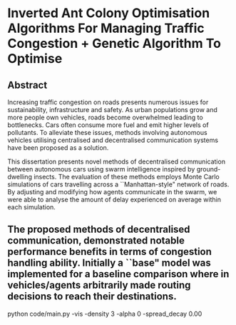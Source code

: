 # Inverted Ant Colony Optimisation Algorithms For Managing Traffic Congestion + Genetic Algorithm To Optimise


## Abstract
Increasing traffic congestion on roads presents numerous issues for sustainability, infrastructure and safety. As urban populations grow and more people own vehicles, roads become overwhelmed leading to bottlenecks. Cars often consume more fuel and emit higher levels of pollutants. To alleviate these issues, methods involving autonomous vehicles utilising centralised and decentralised communication systems have been proposed as a solution. 

This dissertation presents novel methods of decentralised communication between autonomous cars using swarm intelligence inspired by ground-dwelling insects. The evaluation of these methods employs Monte Carlo simulations of cars travelling across a ``Manhattan-style" network of roads. By adjusting and modifying how agents communicate in the swarm, we were able to analyse the amount of delay experienced on average within each simulation.

The proposed methods of decentralised communication, demonstrated notable performance benefits in terms of congestion handling ability. Initially a ``base" model was implemented for a baseline comparison where in vehicles/agents arbitrarily made routing decisions to reach their destinations.
--------------------------
python code/main.py -vis -density 3 -alpha 0 -spread_decay 0.00
